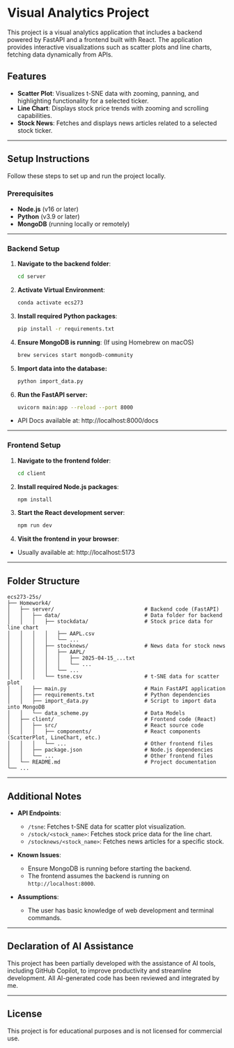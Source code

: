 # Visual Analytics Project

This project is a visual analytics application that includes a backend powered by FastAPI and a frontend built with React. The application provides interactive visualizations such as scatter plots and line charts, fetching data dynamically from APIs.

## Features

- **Scatter Plot**: Visualizes t-SNE data with zooming, panning, and highlighting functionality for a selected ticker.
- **Line Chart**: Displays stock price trends with zooming and scrolling capabilities.
- **Stock News**: Fetches and displays news articles related to a selected stock ticker.

---

## Setup Instructions

Follow these steps to set up and run the project locally.

### Prerequisites

- **Node.js** (v16 or later)
- **Python** (v3.9 or later)
- **MongoDB** (running locally or remotely)

---

### Backend Setup

1. **Navigate to the backend folder**:
   ```bash
   cd server

2. **Activate Virtual Environment**:
    ```bash
    conda activate ecs273

3. **Install required Python packages**:
    ```bash
    pip install -r requirements.txt

4. **Ensure MongoDB is running**: (If using Homebrew on macOS)
    ```bash
    brew services start mongodb-community

5. **Import data into the database:**
    ```bash
    python import_data.py

6. **Run the FastAPI server:**
    ```bash
    uvicorn main:app --reload --port 8000
-  API Docs available at: http://localhost:8000/docs

------------------

### Frontend Setup

1. **Navigate to the frontend folder**:
    ```bash
    cd client

2. **Install required Node.js packages**:
    ```bash
    npm install

3. **Start the React development server**:
    ```bash
    npm run dev

4. **Visit the frontend in your browser**:

- Usually available at: http://localhost:5173
--------------------

## Folder Structure

```
ecs273-25s/
├── Homework4/
│   ├── server/                             # Backend code (FastAPI)
│   │   ├── data/                           # Data folder for backend
│   │   │   ├── stockdata/                  # Stock price data for line chart
│   │   │   │   ├── AAPL.csv
│   │   │   │   └── ...  
│   │   │   ├── stocknews/                  # News data for stock news
│   │   │   │   ├── AAPL/
│   │   │   │   │   ├── 2025-04-15_...txt
│   │   │   │   │   └── ...
│   │   │   │   └── ...         
│   │   │   └── tsne.csv                    # t-SNE data for scatter plot
│   │   ├── main.py                         # Main FastAPI application
│   │   ├── requirements.txt                # Python dependencies
│   │   ├── import_data.py                  # Script to import data into MongoDB
│   │   └── data_scheme.py                  # Data Models
│   ├── client/                             # Frontend code (React)
│   │   ├── src/                            # React source code
│   │   │   ├── components/                 # React components (ScatterPlot, LineChart, etc.)
│   │   │   └── ...                         # Other frontend files
│   │   ├── package.json                    # Node.js dependencies
│   │   └── ...                             # Other frontend files
│   └── README.md                           # Project documentation
└── ...
```

---

## Additional Notes

- **API Endpoints**:
  - `/tsne`: Fetches t-SNE data for scatter plot visualization.
  - `/stock/<stock_name>`: Fetches stock price data for the line chart.
  - `/stocknews/<stock_name>`: Fetches news articles for a specific stock.

- **Known Issues**:
  - Ensure MongoDB is running before starting the backend.
  - The frontend assumes the backend is running on `http://localhost:8000`.

- **Assumptions**:
  - The user has basic knowledge of web development and terminal commands.

---

## Declaration of AI Assistance

This project has been partially developed with the assistance of AI tools, including GitHub Copilot, to improve productivity and streamline development. All AI-generated code has been reviewed and integrated by me.

---


## License

This project is for educational purposes and is not licensed for commercial use.